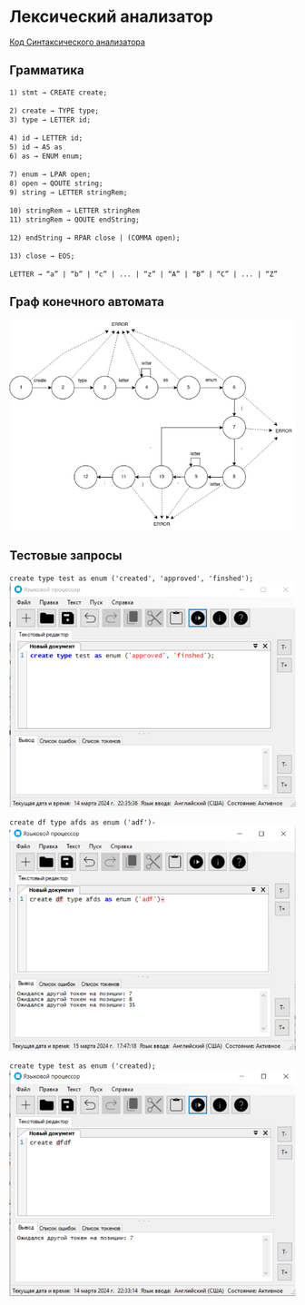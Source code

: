 # Лексический анализатор

[Код Синтаксического анализатора](/code/WindowsFormsApp1/Core/Parser)

## Грамматика

```
1) stmt → CREATE create;

2) create → TYPE type;
3) type → LETTER id;

4) id → LETTER id;
5) id → AS as
6) as → ENUM enum;

7) enum → LPAR open;
8) open → QOUTE string;
9) string → LETTER stringRem;

10) stringRem → LETTER stringRem
11) stringRem → QOUTE endString;

12) endString → RPAR close | (COMMA open);

13) close → EOS; 

LETTER → “a” | “b” | “c” | ... | “z” | “A” | “B” | “C” | ... | “Z”
```

## Граф конечного автомата 
![Диаграмма сканера](stateMachineGraph.jpg)

## Тестовые запросы
`create type test as enum ('created', 'approved', 'finshed');`
![Пример работы](success.png)

`create df type afds as enum ('adf')-`
![Пример работы](warnings.png)

`create type test as enum ('created);`
![Пример работы](warning.png)



